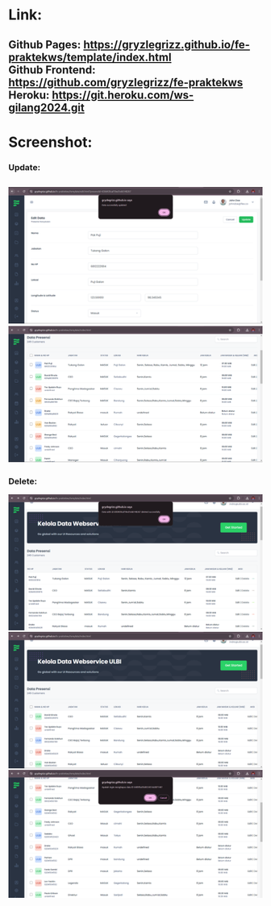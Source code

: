 # Link:
Github Pages: https://gryzlegrizz.github.io/fe-praktekws/template/index.html
<br>
Github Frontend: https://github.com/gryzlegrizz/fe-praktekws
<br>
Heroku: https://git.heroku.com/ws-gilang2024.git
----- 

# Screenshot:
### Update:
![SS Update](Update-Before.png)
![SS Update](Update-After.png)
----- 
### Delete:
![SS Delete](Delete-Before.png)
![SS Delete](Delete-After.png)
![SS Connfirm Delete](Confirm-Delete.png)
